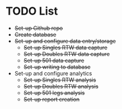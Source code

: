 # TODO List

- ~~Set-up Github repo~~
- ~~Create database~~
- ~~Set-up and configure data entry/storage~~
    - ~~Set-up Singles RTW data capture~~
    - ~~Set-up Doubles RTW data capture~~
    - ~~Set-up 501 data capture~~
    - ~~Set-up writing to database~~
- Set-up and configure analytics
    - ~~Set-up Singles RTW analysis~~
    - ~~Set-up Doubles RTW analysis~~
    - ~~Set-up 501 legs analysis~~
    - ~~Set-up report creation~~